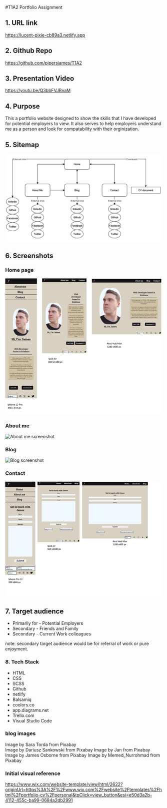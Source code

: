 
#T1A2 Portfolio Assignment
## 1. URL link

https://lucent-pixie-cb89a3.netlify.app


## 2. Github Repo 

https://github.com/pipersjames/T1A2

## 3. Presentation Video

https://youtu.be/Q3bbFVJBvaM

## 4. Purpose 
This a portfolio website designed to show the skills that I have developed for potential employers to view. It also serves to help employers understand me as a person and look for compatability with their orginization.

## 5. Sitemap

![Sitemap](./docs/sitemap.jpg)


## 6. Screenshots

### Home page
![Home screenshot](./docs/Home-screenshot.jpg)

### About me
![About me screenshot](./docs/About-screenshot.png)

### Blog
![Blog screenshot](./docs/Blog-screenshot.png)

### Contact
![Contact screenshot](./docs/contact-screenshot.png)

## 7. Target audience

* Primarily for - Potential Employers
* Secondary - Friends and Family
* Secondary - Current Work colleagues

note: secondary target audience would be for referral of work or pure enjoyment.

### 8. Tech Stack

* HTML
* CSS
* SCSS
* Github
* netlify
* Balsamiq
* coolors.co
* app.diagrams.net
* Trello.com
* Visual Studio Code



### blog images

Image by Sara Torda from Pixabay  
Image by Dariusz Sankowski from Pixabay
Image by Jan from Pixabay
Image by James Osborne from Pixabay
Image by Memed_Nurrohmad from Pixabay

### Initial visual reference
https://www.wix.com/website-template/view/html/2622?originUrl=https%3A%2F%2Fwww.wix.com%2Fwebsite%2Ftemplates%2Fhtml%2Fportfolio-cv%2Fpersonal&tpClick=view_button&esi=e50d3a2b-4112-455c-ba99-0684a2db2991